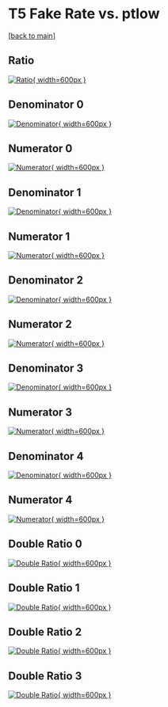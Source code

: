 # T5 Fake Rate vs. ptlow

[[back to main](./)]



## Ratio

[![Ratio](../mtv/var/T5_fakerate_ptlow.png){ width=600px }](../mtv/var/T5_fakerate_ptlow.pdf)

## Denominator 0

[![Denominator](../mtv/den/T5_fakerate_ptlow_den0.png){ width=600px }](../mtv/den/T5_fakerate_ptlow_den0.pdf)

## Numerator 0

[![Numerator](../mtv/num/T5_fakerate_ptlow_num0.png){ width=600px }](../mtv/num/T5_fakerate_ptlow_num0.pdf)

## Denominator 1

[![Denominator](../mtv/den/T5_fakerate_ptlow_den1.png){ width=600px }](../mtv/den/T5_fakerate_ptlow_den1.pdf)

## Numerator 1

[![Numerator](../mtv/num/T5_fakerate_ptlow_num1.png){ width=600px }](../mtv/num/T5_fakerate_ptlow_num1.pdf)

## Denominator 2

[![Denominator](../mtv/den/T5_fakerate_ptlow_den2.png){ width=600px }](../mtv/den/T5_fakerate_ptlow_den2.pdf)

## Numerator 2

[![Numerator](../mtv/num/T5_fakerate_ptlow_num2.png){ width=600px }](../mtv/num/T5_fakerate_ptlow_num2.pdf)

## Denominator 3

[![Denominator](../mtv/den/T5_fakerate_ptlow_den3.png){ width=600px }](../mtv/den/T5_fakerate_ptlow_den3.pdf)

## Numerator 3

[![Numerator](../mtv/num/T5_fakerate_ptlow_num3.png){ width=600px }](../mtv/num/T5_fakerate_ptlow_num3.pdf)

## Denominator 4

[![Denominator](../mtv/den/T5_fakerate_ptlow_den4.png){ width=600px }](../mtv/den/T5_fakerate_ptlow_den4.pdf)

## Numerator 4

[![Numerator](../mtv/num/T5_fakerate_ptlow_num4.png){ width=600px }](../mtv/num/T5_fakerate_ptlow_num4.pdf)

## Double Ratio 0

[![Double Ratio](../mtv/ratio/T5_fakerate_ptlow_ratio0.png){ width=600px }](../mtv/ratio/T5_fakerate_ptlow_ratio0.pdf)

## Double Ratio 1

[![Double Ratio](../mtv/ratio/T5_fakerate_ptlow_ratio1.png){ width=600px }](../mtv/ratio/T5_fakerate_ptlow_ratio1.pdf)

## Double Ratio 2

[![Double Ratio](../mtv/ratio/T5_fakerate_ptlow_ratio2.png){ width=600px }](../mtv/ratio/T5_fakerate_ptlow_ratio2.pdf)

## Double Ratio 3

[![Double Ratio](../mtv/ratio/T5_fakerate_ptlow_ratio3.png){ width=600px }](../mtv/ratio/T5_fakerate_ptlow_ratio3.pdf)

